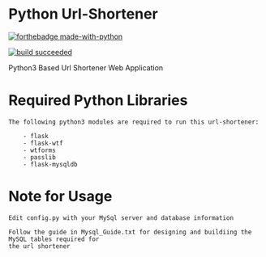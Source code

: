 # Python Url-Shortener
[![forthebadge made-with-python](http://ForTheBadge.com/images/badges/made-with-python.svg)](https://www.python.org/)

[![build succeeded](https://img.shields.io/badge/build-succeeded-brightgreen.svg)](https://github.com/its-mr-monday/Url-Shortener/releases)

Python3 Based Url Shortener Web Application


# Required Python Libraries

    The following python3 modules are required to run this url-shortener:
    
        - flask
        - flask-wtf
        - wtforms
        - passlib
        - flask-mysqldb
    
    
# Note for Usage
    
    Edit config.py with your MySql server and database information
    
    Follow the guide in Mysql_Guide.txt for designing and buildiing the MySQL tables required for
    the url shortener
